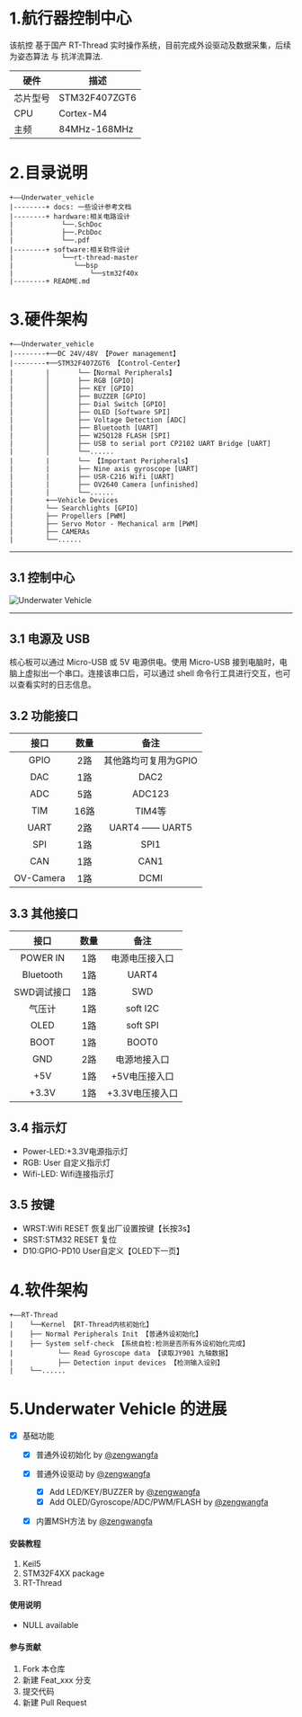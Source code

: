 # 1.航行器控制中心

该航控 基于国产 RT-Thread 实时操作系统，目前完成外设驱动及数据采集，后续为姿态算法 与 抗洋流算法.

| 硬件 | 描述 |
| -- | -- |
|芯片型号| STM32F407ZGT6 |
|CPU| Cortex-M4 |
|主频| 84MHz-168MHz |

# 2.目录说明
```
+——Underwater_vehicle
|--------+ docs: 一些设计参考文档
|--------+ hardware:相关电路设计      
|            └──.SchDoc
|            ├──.PcbDoc
|            └──.pdf
|--------+ software:相关软件设计
|            └──rt-thread-master
|               └──bsp
|                   └──stm32f40x
|--------+ README.md
```


# 3.硬件架构
```
+——Underwater_vehicle
|--------+──DC 24V/48V 【Power management】 
|--------+──STM32F407ZGT6 【Control-Center】                  
|        |       └──【Normal Peripherals】
|        │       ├── RGB [GPIO]   
|        │       ├── KEY [GPIO] 
|        │       ├── BUZZER [GPIO]      
|        │       ├── Dial Switch [GPIO]   
|        │       ├── OLED [Software SPI]       
|        │       ├── Voltage Detection [ADC]             
|        │       ├── Bluetooth [UART]       
|        │       ├── W25Q128 FLASH [SPI]
|        │       ├── USB to serial port CP2102 UART Bridge [UART]
|        │       └──......  
|        |       └── 【Important Peripherals】
|        |       ├── Nine axis gyroscope [UART]
|        |       ├── USR-C216 Wifi [UART]   
|        |       ├── OV2640 Camera [unfinished]
|        |       └──...... 
|        +──Vehicle Devices
|        └── Searchlights [GPIO]
|        ├── Propellers [PWM]
|        ├── Servo Motor - Mechanical arm [PWM]
|        ├── CAMERAs 
|        └──...... 
```

------
## 3.1 控制中心

![Underwater Vehicle](https://images.gitee.com/uploads/images/2019/0222/201120_1db060f5_2330851.png "控制中心")

------
## 3.1 电源及 USB
核心板可以通过 Micro-USB 或 5V 电源供电。使用 Micro-USB 接到电脑时，电脑上虚拟出一个串口。连接该串口后，可以通过 shell 命令行工具进行交互，也可以查看实时的日志信息。

## 3.2 功能接口
|接口|数量|备注|
|:-:|:-:|:-:|
|GPIO|2路|其他路均可复用为GPIO|
|DAC|1路|DAC2|
|ADC|5路|ADC123|
|TIM|16路|TIM4等|
|UART|2路|UART4 —— UART5|
|SPI|1路|SPI1|
|CAN|1路|CAN1|
|OV-Camera|1路|DCMI|

## 3.3 其他接口

|接口|数量|备注|
|:-:|:-:|:-:|
|POWER IN|1路|电源电压接入口|
|Bluetooth|1路|UART4|
|SWD调试接口|1路|SWD|
|气压计|1路|soft I2C|
|OLED|1路|soft SPI|
|BOOT|1路|BOOT0|
|GND|2路|电源地接入口|
|+5V|1路|+5V电压接入口|
|+3.3V|1路|+3.3V电压接入口|

## 3.4 指示灯
- Power-LED:+3.3V电源指示灯
- RGB: User 自定义指示灯
- Wifi-LED: Wifi连接指示灯

## 3.5 按键
- WRST:Wifi RESET 恢复出厂设置按键【长按3s】
- SRST:STM32 RESET 复位
- D10:GPIO-PD10 User自定义【OLED下一页】



# 4.软件架构
```
+——RT-Thread
|    └──Kernel 【RT-Thread内核初始化】                  
|    ├── Normal Peripherals Init 【普通外设初始化】
|    ├── System self-check 【系统自检:检测是否所有外设初始化完成】 
|           └── Read Gyroscope data 【读取JY901 九轴数据】 
|           ├── Detection input devices 【检测输入设别】 
|    └──...... 
```



# 5.Underwater Vehicle 的进展

- [X] 基础功能
    - [X] 普通外设初始化 by [@zengwangfa](https://github.com/zengwangfa)
    - [X] 普通外设驱动 by [@zengwangfa](https://github.com/zengwangfa)
        - [X] Add LED/KEY/BUZZER by [@zengwangfa](https://github.com/zengwangfa) 
        - [X] Add OLED/Gyroscope/ADC/PWM/FLASH by [@zengwangfa](https://github.com/zengwangfa) 
    - [X] 内置MSH方法 by [@zengwangfa](https://github.com/zengwangfa)


#### 安装教程

1. Keil5
2. STM32F4XX package
3. RT-Thread

#### 使用说明

- NULL available


#### 参与贡献

1. Fork 本仓库
2. 新建 Feat_xxx 分支
3. 提交代码
4. 新建 Pull Request





